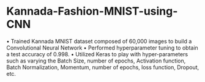 # Kannada-Fashion-MNIST-using-CNN
• Trained Kannada MNIST dataset composed of 60,000 images to build a Convolutional Neural Network • Performed hyperparameter tuning to obtain a test accuracy of 0.998. • Utilized Keras to play with hyper-parameters such as varying the Batch Size, number of epochs, Activation function, Batch Normalization, Momentum, number of epochs, loss function, Dropout, etc.
